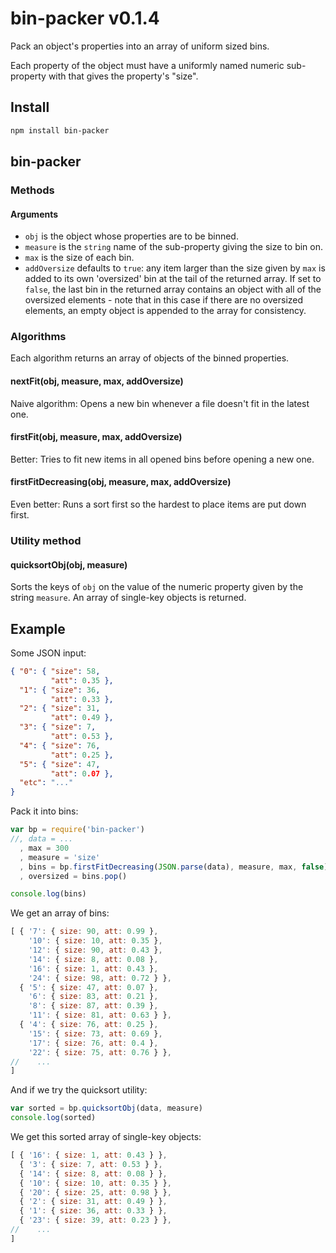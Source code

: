 # bin-packer v0.1.4

Pack an object's properties into an array of uniform sized bins.

Each property of the object must have a uniformly named numeric sub-property with that gives the property's "size".

## Install

```bash
npm install bin-packer
```

## bin-packer

### Methods

#### Arguments
- `obj` is the object whose properties are to be binned.
- `measure` is the `string` name of the sub-property giving the size to bin on.
- `max` is the size of each bin.
- `addOversize` defaults to `true`: any item larger than the size given by `max` is added to its own 'oversized' bin at the tail of the returned array. If set to `false`, the last bin in the returned array contains an object with all of the oversized elements - note that in this case if there are no oversized elements, an empty object is appended to the array for consistency.

### Algorithms
Each algorithm returns an array of objects of the binned properties.

#### nextFit(obj, measure, max, addOversize)
Naive algorithm: Opens a new bin whenever a file doesn't fit in the latest one.

#### firstFit(obj, measure, max, addOversize)
Better: Tries to fit new items in all opened bins before opening a new one.

#### firstFitDecreasing(obj, measure, max, addOversize)
Even better: Runs a sort first so the hardest to place items are put down first.

### Utility method

#### quicksortObj(obj, measure)
Sorts the keys of `obj` on the value of the numeric property given by the string `measure`. An array of single-key objects is returned.


## Example
Some JSON input:
```json
{ "0": { "size": 58,
         "att": 0.35 },
  "1": { "size": 36,
         "att": 0.33 },
  "2": { "size": 31,
         "att": 0.49 },
  "3": { "size": 7,
         "att": 0.53 },
  "4": { "size": 76,
         "att": 0.25 },
  "5": { "size": 47,
         "att": 0.07 },
  "etc": "..."
}
```
Pack it into bins:
```js
var bp = require('bin-packer')
//, data = ...
  , max = 300
  , measure = 'size'
  , bins = bp.firstFitDecreasing(JSON.parse(data), measure, max, false)
  , oversized = bins.pop()

console.log(bins)
```
We get an array of bins:
```js
[ { '7': { size: 90, att: 0.99 },
    '10': { size: 10, att: 0.35 },
    '12': { size: 90, att: 0.43 },
    '14': { size: 8, att: 0.08 },
    '16': { size: 1, att: 0.43 },
    '24': { size: 98, att: 0.72 } },
  { '5': { size: 47, att: 0.07 },
    '6': { size: 83, att: 0.21 },
    '8': { size: 87, att: 0.39 },
    '11': { size: 81, att: 0.63 } },
  { '4': { size: 76, att: 0.25 },
    '15': { size: 73, att: 0.69 },
    '17': { size: 76, att: 0.4 },
    '22': { size: 75, att: 0.76 } },
//    ...
]
```

And if we try the quicksort utility:
```js
var sorted = bp.quicksortObj(data, measure)
console.log(sorted)
```
We get this sorted array of single-key objects:
```js
[ { '16': { size: 1, att: 0.43 } },
  { '3': { size: 7, att: 0.53 } },
  { '14': { size: 8, att: 0.08 } },
  { '10': { size: 10, att: 0.35 } },
  { '20': { size: 25, att: 0.98 } },
  { '2': { size: 31, att: 0.49 } },
  { '1': { size: 36, att: 0.33 } },
  { '23': { size: 39, att: 0.23 } },
//    ...
]
```